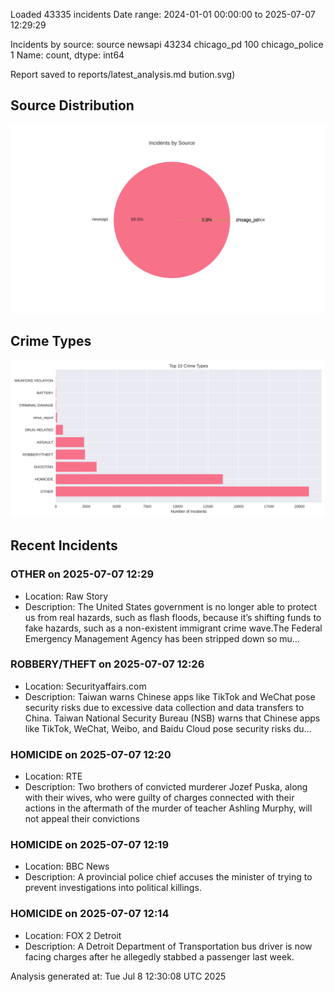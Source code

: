 
Loaded 43335 incidents
Date range: 2024-01-01 00:00:00 to 2025-07-07 12:29:29

Incidents by source:
source
newsapi           43234
chicago_pd          100
chicago_police        1
Name: count, dtype: int64

Report saved to reports/latest_analysis.md
bution.svg)

## Source Distribution
![Source Distribution](images/source_distribution.svg)

## Crime Types
![Crime Types](images/crime_types.svg)

## Recent Incidents

### OTHER on 2025-07-07 12:29
- Location: Raw Story
- Description: The United States government is no longer able to protect us from real hazards, such as flash floods, because it’s shifting funds to fake hazards, such as a non-existent immigrant crime wave.The Federal Emergency Management Agency has been stripped down so mu…


### ROBBERY/THEFT on 2025-07-07 12:26
- Location: Securityaffairs.com
- Description: Taiwan warns Chinese apps like TikTok and WeChat pose security risks due to excessive data collection and data transfers to China. Taiwan National Security Bureau (NSB) warns that Chinese apps like TikTok, WeChat, Weibo, and Baidu Cloud pose security risks du…


### HOMICIDE on 2025-07-07 12:20
- Location: RTE
- Description: Two brothers of convicted murderer Jozef Puska, along with their wives, who were guilty of charges connected with their actions in the aftermath of the murder of teacher Ashling Murphy, will not appeal their convictions


### HOMICIDE on 2025-07-07 12:19
- Location: BBC News
- Description: A provincial police chief accuses the minister of trying to prevent investigations into political killings.


### HOMICIDE on 2025-07-07 12:14
- Location: FOX 2 Detroit
- Description: A Detroit Department of Transportation bus driver is now facing charges after he allegedly stabbed a passenger last week.

Analysis generated at: Tue Jul  8 12:30:08 UTC 2025

